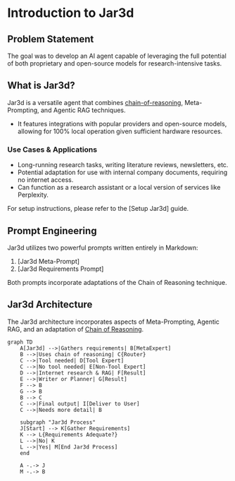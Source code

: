 # Introduction to Jar3d

## Problem Statement
The goal was to develop an AI agent capable of leveraging the full potential of both proprietary and open-source models for research-intensive tasks.

## What is Jar3d?
Jar3d is a versatile agent that combines [chain-of-reasoning](https://github.com/ProfSynapse/Synapse_CoR), Meta-Prompting, and Agentic RAG techniques.

- It features integrations with popular providers and open-source models, allowing for 100% local operation given sufficient hardware resources.

### Use Cases & Applications
- Long-running research tasks, writing literature reviews, newsletters, etc.
- Potential adaptation for use with internal company documents, requiring no internet access.
- Can function as a research assistant or a local version of services like Perplexity.

For setup instructions, please refer to the [Setup Jar3d] guide.

## Prompt Engineering
Jar3d utilizes two powerful prompts written entirely in Markdown:
1. [Jar3d Meta-Prompt]
2. [Jar3d Requirements Prompt]

Both prompts incorporate adaptations of the Chain of Reasoning technique.

## Jar3d Architecture
The Jar3d architecture incorporates aspects of Meta-Prompting, Agentic RAG, and an adaptation of [Chain of Reasoning](https://github.com/ProfSynapse/Synapse_CoR).

```mermaid
graph TD
    A[Jar3d] -->|Gathers requirements| B[MetaExpert]
    B -->|Uses chain of reasoning| C{Router}
    C -->|Tool needed| D[Tool Expert]
    C -->|No tool needed| E[Non-Tool Expert]
    D -->|Internet research & RAG| F[Result]
    E -->|Writer or Planner| G[Result]
    F --> B
    G --> B
    B --> C
    C -->|Final output| I[Deliver to User]
    C -->|Needs more detail| B
    
    subgraph "Jar3d Process"
    J[Start] --> K[Gather Requirements]
    K --> L{Requirements Adequate?}
    L -->|No| K
    L -->|Yes| M[End Jar3d Process]
    end
    
    A -.-> J
    M -.-> B
```